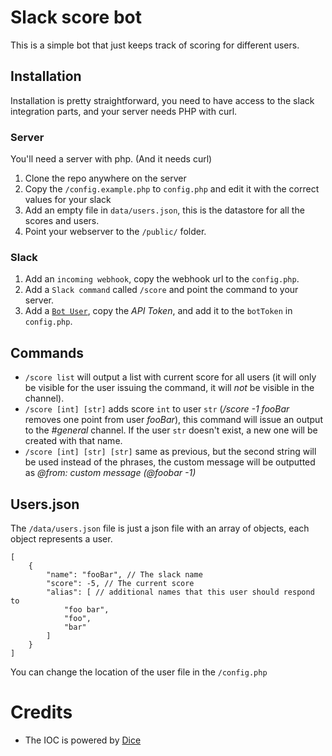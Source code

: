 # Slack score bot

This is a simple bot that just keeps track of scoring for different users.

## Installation

Installation is pretty straightforward, you need to have access to the slack integration parts, and your server needs PHP with curl.

### Server
You'll need a server with php. (And it needs curl)

1. Clone the repo anywhere on the server
2. Copy the `/config.example.php` to `config.php` and edit it with the correct values for your slack
3. Add an empty file in `data/users.json`, this is the datastore for all the scores and users.
4. Point your webserver to the `/public/` folder.

### Slack

1. Add an `incoming webhook`, copy the webhook url to the `config.php`.
2. Add a `Slack command` called `/score` and point the command to your server.
3. Add a [`Bot User`](https://api.slack.com/bot-users), copy the _API Token_, and add it to the `botToken` in `config.php`.

## Commands

* `/score list` will output a list with current score for all users (it will only be visible for the user issuing the command, it will *not* be visible in the channel).
* `/score [int] [str]` adds score `int` to user `str` (_/score -1 fooBar_ removes one point from user _fooBar_), this command will issue an output to the _#general_ channel. If the user `str` doesn't exist, a new one will be created with that name.
* `/score [int] [str] [str]` same as previous, but the second string will be used instead of the phrases, the custom message will be outputted as _@from: custom message (@foobar -1)_

## Users.json

The `/data/users.json` file is just a json file with an array of objects, each object represents a user.

    [
        {
            "name": "fooBar", // The slack name
            "score": -5, // The current score
            "alias": [ // additional names that this user should respond to
                "foo bar",
                "foo",
                "bar"
            ]
        }
    ]

You can change the location of the user file in the `/config.php`
    
# Credits

* The IOC is powered by [Dice](https://r.je/dice.html)